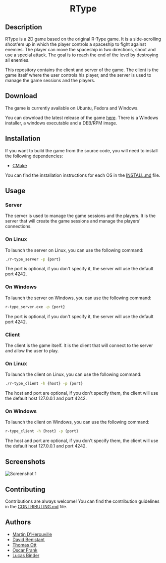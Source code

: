 <div align="center">
    <h1 align="center">
        RType
    </h1>
</div>

## Description

RType is a 2D game based on the original R-Type game. It is a side-scrolling shoot'em up in which the player controls a spaceship to fight against enemies. The player can move the spaceship in two directions, shoot and use a special attack. The goal is to reach the end of the level by destroying all enemies.

This repository contains the client and server of the game. The client is the game itself where the user controls his player, and the server is used to manage the game sessions and the players.

## Download

The game is currently available on Ubuntu, Fedora and Windows.

You can download the latest release of the game [here](https://github.com/EpitechPromo2026/B-CPP-500-MLH-5-1-rtype-martin.d-herouville/releases). There is a Windows installer, a windows executable and a DEB/RPM image.

## Installation

If you want to build the game from the source code, you will need to install the following dependencies:

- [CMake](https://cmake.org/)

You can find the installation instructions for each OS in the [INSTALL.md](INSTALL.md) file.

## Usage

### Server

The server is used to manage the game sessions and the players. It is the server that will create the game sessions and manage the players' connections.

### On Linux

To launch the server on Linux, you can use the following command:

```bash
./r-type_server -p {port}
```

The port is optional, if you don't specify it, the server will use the default port 4242.

### On Windows

To launch the server on Windows, you can use the following command:

```bash
r-type_server.exe -p {port}
```
The port is optional, if you don't specify it, the server will use the default port 4242.

### Client

The client is the game itself. It is the client that will connect to the server and allow the user to play.

### On Linux

To launch the client on Linux, you can use the following command:

```bash
./r-type_client -h {host} -p {port}
```

The host and port are optional, if you don't specify them, the client will use the default host 127.0.0.1 and port 4242.

### On Windows

To launch the client on Windows, you can use the following command:

```bash
r-type_client -h {host} -p {port}
```

The host and port are optional, if you don't specify them, the client will use the default host 127.0.0.1 and port 4242.

## Screenshots

![Screenshot 1]()

## Contributing

Contributions are always welcome! You can find the contribution guidelines in the [CONTRIBUTING.md](CONTRIBUTING.md) file.

## Authors

- [Martin D'Herouville](https://github.com/Mazettt)
- [David Benistant](https://github.com/usernameisunvaible)
- [Thomas Ott](https://github.com/RedBoardDev)
- [Oscar Frank](https://github.com/OoscarFrank)
- [Lucas Binder](https://github.com/LucasB9)
